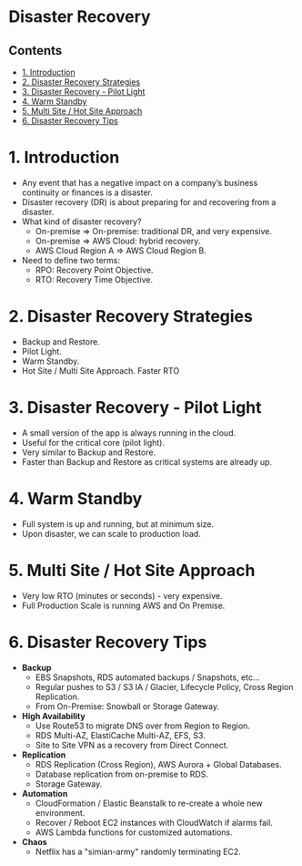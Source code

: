 # Disaster Recovery<!-- omit in toc -->

## Contents <!-- omit in toc -->

- [1. Introduction](#1-introduction)
- [2. Disaster Recovery Strategies](#2-disaster-recovery-strategies)
- [3. Disaster Recovery - Pilot Light](#3-disaster-recovery--pilot-light)
- [4. Warm Standby](#4-warm-standby)
- [5. Multi Site / Hot Site Approach](#5-multi-site--hot-site-approach)
- [6. Disaster Recovery Tips](#6-disaster-recovery-tips)

# 1. Introduction

- Any event that has a negative impact on a company’s business continuity or finances is a disaster.
- Disaster recovery (DR) is about preparing for and recovering from a disaster.
- What kind of disaster recovery?
  - On-premise => On-premise: traditional DR, and very expensive.
  - On-premise => AWS Cloud: hybrid recovery.
  - AWS Cloud Region A => AWS Cloud Region B.
- Need to define two terms:
  - RPO: Recovery Point Objective.
  - RTO: Recovery Time Objective.

# 2. Disaster Recovery Strategies

- Backup and Restore.
- Pilot Light.
- Warm Standby.
- Hot Site / Multi Site Approach.
  Faster RTO

# 3. Disaster Recovery - Pilot Light

- A small version of the app is always running in the cloud.
- Useful for the critical core (pilot light).
- Very similar to Backup and Restore.
- Faster than Backup and Restore as critical systems are already up.

# 4. Warm Standby

- Full system is up and running, but at minimum size.
- Upon disaster, we can scale to production load.

# 5. Multi Site / Hot Site Approach

- Very low RTO (minutes or seconds) - very expensive.
- Full Production Scale is running AWS and On Premise.

# 6. Disaster Recovery Tips

- **Backup**
  - EBS Snapshots, RDS automated backups / Snapshots, etc...
  - Regular pushes to S3 / S3 IA / Glacier, Lifecycle Policy, Cross Region Replication.
  - From On-Premise: Snowball or Storage Gateway.
- **High Availability**
  - Use Route53 to migrate DNS over from Region to Region.
  - RDS Multi-AZ, ElastiCache Multi-AZ, EFS, S3.
  - Site to Site VPN as a recovery from Direct Connect.
- **Replication**
  - RDS Replication (Cross Region), AWS Aurora + Global Databases.
  - Database replication from on-premise to RDS.
  - Storage Gateway.
- **Automation**
  - CloudFormation / Elastic Beanstalk to re-create a whole new environment.
  - Recover / Reboot EC2 instances with CloudWatch if alarms fail.
  - AWS Lambda functions for customized automations.
- **Chaos**
  - Netflix has a "simian-army" randomly terminating EC2.
